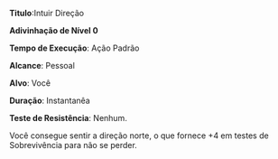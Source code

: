 **Titulo**:Intuir Direção

**Adivinhação de Nível 0**

**Tempo de Execução**: Ação Padrão

**Alcance**: Pessoal

**Alvo**: Você

**Duração**: Instantanêa

**Teste de Resistência**: Nenhum.

Você consegue sentir a direção norte,
o que fornece +4 em testes de Sobrevivência para não se perder.
